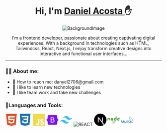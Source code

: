 <div align="center">
  <h1 align="center"> Hi, I'm <a href=""> Daniel Acosta </a>✋</h1>
<img src="https://wallpaperaccess.com/full/5105718.jpg" title="BackgroundImage" alt="BackgroundImage" height="200px" width="1000px"/>
  <p>I'm a frontend developer, passionate about creating captivating digital experiences. With a background in technologies such as HTML, Tailwindcss, React, Next.js, I enjoy transform creative designs into interactive and functional user interfaces...</p>
</div>
<hr/>
<div>
<h3>👨‍💻 About me:</h3>
<ul>
  <li>📩 How to reach me: danyel2706@gmail.com</li>
  <li>📖 I like to learn new technologies</li>
  <li>👊 I like team work and take new challenges</li>
</ul>
<h3>🔨Languages and Tools:</h3>
  <img src="https://github.com/devicons/devicon/blob/master/icons/html5/html5-plain.svg" title="HTML" alt="HTML" height="40" width="40"/>
    <img src="https://github.com/devicons/devicon/blob/master/icons/css3/css3-plain.svg" title="CSS" alt="CSS" height="40" width="40"/>
      <img src="https://github.com/devicons/devicon/blob/master/icons/javascript/javascript-plain.svg" title="JAVASCRIPT" alt="JAVASCRIPT" height="40" width="40"/>
        <img src="https://github.com/devicons/devicon/blob/master/icons/bootstrap/bootstrap-original.svg" title="BOOTSTRAP" alt="BOOTSTRAP" height="40" width="40"/>
          <img src="https://github.com/devicons/devicon/blob/master/icons/tailwindcss/tailwindcss-original.svg" title="TAILWINDCSS" alt="TAILWINDCSS" height="40" width="40"/>
            <img src="https://cdn.iconscout.com/icon/free/png-256/free-react-1-282599.png" title="REACT" alt="REACT" height="40" width="40"/>
              <img src="https://github.com/devicons/devicon/blob/master/icons/nextjs/nextjs-plain.svg" title="NEXT.JS" alt="NEXT.JS" height="40" width="40"/>
                       <img src="https://github.com/devicons/devicon/blob/master/icons/nodejs/nodejs-plain-wordmark.svg" title="NODE.JS" alt="NODE.JS" height="40" width="40"/>
              <img src="https://github.com/devicons/devicon/blob/master/icons/mysql/mysql-plain-wordmark.svg" title="MYSQL" alt="MYSQL" height="40" width="40"/>

 
</div>


